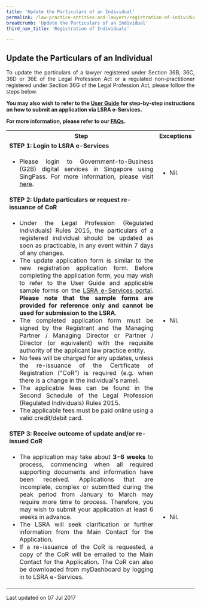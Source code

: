 ```yaml
---
title: 'Update the Particulars of an Individual'
permalink: /law-practice-entities-and-lawyers/registration-of-individuals/update-the-particulars-of-an-individual/
breadcrumb: 'Update the Particulars of an Individual'
third_nav_title: 'Registration of Individuals'

---
```



<style>
table tr td ul li {font-size: 1rem;}
</style>

Update the Particulars of an Individual
---

<p style="text-align: justify">To update the particulars of a lawyer registered under Section 36B, 36C, 36D or 36E of the Legal Profession Act or a regulated non-practitioner registered under Section 36G of the Legal Profession Act, please follow the steps below.</p>

<p style="text-align: justify"><b>You may also wish to refer to the <a href="https://www.mlaw.gov.sg/eservices/lsra/lsra-home/" target="_blank">User Guide</a> for step-by-step instructions on how to submit an application via LSRA e-Services.</b></p>

<p style="text-align: justify"><b>For more information, please refer to our <a href="https://va.ecitizen.gov.sg/cfp/customerpages/mlaw/explorefaq.aspx" target="_blank">FAQs</a>.</b></p>

<table>
  <tr>
    <th>
      Step
    </th>
    <th>
      Exceptions
    </th>
  </tr>
  <tr>
    <td>
      <b>STEP 1: Login to LSRA e-Services</b>
    </td>
    <td></td>
  </tr>
  <tr>
    <td>
      <ul>
        <li style="text-align: justify">Please login to Government-to-Business (G2B) digital services in Singapore using SingPass. For more information, please visit <a href="https://go.gov.sg/corporate-login" target="_blank">here</a>.</li>
      </ul>
    </td>
    <td>
      <ul>
        <li>Nil.</li>
      </ul>
    </td>
  </tr>
  <tr>
    <td>
      <b>STEP 2: Update particulars or request re-issuance of CoR </b>
    </td>
    <td></td>
  </tr>
  <tr>
    <td>
      <ul>
        <li style="text-align: justify">Under the Legal Profession (Regulated Individuals) Rules 2015, the particulars of a registered individual should be updated as soon as practicable, in any event within 7 days of any changes.</li>
        <li style="text-align: justify">The update application form is similar to the new registration application form. Before completing the application form, you may wish to refer to the User Guide and applicable sample forms on the <a href="https://www.mlaw.gov.sg/eservices/lsra/lsra-home/" target="_blank">LSRA e-Services portal</a>. <b>Please note that the sample forms are provided for reference only and cannot be used for submission to the LSRA</b>.</li>
        <li style="text-align: justify">The completed application form must be signed by the Registrant and the Managing Partner / Managing Director or Partner / Director (or equivalent) with the requisite authority of the applicant law practice entity.</li>
        <li style="text-align: justify">No fees will be charged for any updates, unless the re-issuance of the Certificate of Registration ("CoR") is required (e.g. when there is a change in the individual's name).</li>
        <li style="text-align: justify">The applicable fees can be found in the Second Schedule of the Legal Profession (Regulated Individuals) Rules 2015.</li>
        <li style="text-align: justify">The applicable fees must be paid online using a valid credit/debit card.</li>
      </ul>
    </td>
    <td>
      <ul>
        <li>Nil.</li>
      </ul>
    </td>
  </tr>
  <tr>
    <td>
      <b>STEP 3: Receive outcome of update and/or re-issued CoR</b>
    </td>
    <td></td>
  </tr>
  <tr>
    <td>
      <ul>
        <li style="text-align: justify">The application may take about <b>3-6 weeks</b> to process, commencing when all required supporting documents and information have been received. Applications that are incomplete, complex or submitted during the peak period from January to March may require more time to process. Therefore, you may wish to submit your application at least 6 weeks in advance.</li>
        <li style="text-align: justify">The LSRA will seek clarification or further information from the Main Contact for the Application.</li>
        <li style="text-align: justify">If a re-issuance of the CoR is requested, a copy of the CoR will be emailed to the Main Contact for the Application. The CoR can also be downloaded from myDashboard by logging in to LSRA e-Services.</li>
      </ul>
    </td>
    <td>
      <ul>
        <li>Nil.</li>
      </ul>
    </td>
  </tr>
</table>

<p class="right-side-updated">Last updated on 07 Jul 2017</p>
